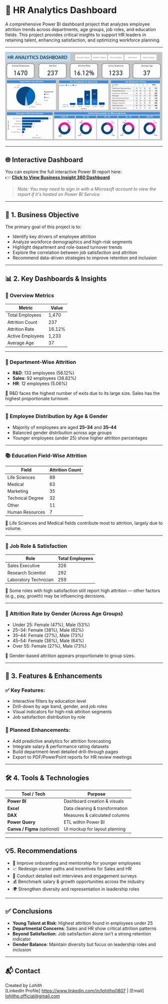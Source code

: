 # 💼 HR Analytics Dashboard

A comprehensive Power BI dashboard project that analyzes employee attrition trends across departments, age groups, job roles, and education fields. This project provides critical insights to support HR leaders in retaining talent, enhancing satisfaction, and optimizing workforce planning.

---
![](https://github.com/LohithAnalyst/HR_Analysis_PowerBI/blob/bf480ed4cb19a40a7ea29084312afc345076e305/HR_Analysis.png)

---

## 🌐 Interactive Dashboard

You can explore the full interactive Power BI report here:  
👉 [**Click to View Business Insight 360 Dashboard**](https://app.powerbi.com/view?r=eyJrIjoiNDI4ZjNmNzUtODJmYi00OTBkLTlkMzYtOGMyNzNiOGU5OTczIiwidCI6ImM2ZTU0OWIzLTVmNDUtNDAzMi1hYWU5LWQ0MjQ0ZGM1YjJjNCJ9)

> _Note: You may need to sign in with a Microsoft account to view the report if it's hosted on Power BI Service._
---

## 🎯 1. Business Objective

The primary goal of this project is to:

- Identify key drivers of employee attrition
- Analyze workforce demographics and high-risk segments
- Highlight department and role-based turnover trends
- Explore the correlation between job satisfaction and attrition
- Recommend data-driven strategies to improve retention and inclusion

---

## 📊 2. Key Dashboards & Insights

### 🧾 Overview Metrics
| Metric            | Value   |
|-------------------|---------|
| Total Employees   | 1,470   |
| Attrition Count   | 237     |
| Attrition Rate    | 16.12%  |
| Active Employees  | 1,233   |
| Average Age       | 37      |

---

### 🏢 Department-Wise Attrition
- **R&D**: 133 employees (56.12%)
- **Sales**: 92 employees (38.82%)
- **HR**: 12 employees (5.06%)

📌 R&D faces the highest number of exits due to its large size. Sales has the highest proportionate turnover.

---

### 👥 Employee Distribution by Age & Gender
- Majority of employees are aged **25–34** and **35–44**
- Balanced gender distribution across age groups
- Younger employees (under 25) show higher attrition percentages

---

### 📚 Education Field-Wise Attrition
| Field             | Attrition Count |
|------------------|-----------------|
| Life Sciences     | 89             |
| Medical           | 63             |
| Marketing         | 35             |
| Technical Degree  | 32             |
| Other             | 11             |
| Human Resources   | 7              |

📌 Life Sciences and Medical fields contribute most to attrition, largely due to volume.

---

### 💼 Job Role & Satisfaction
| Role                   | Total Employees |
|------------------------|-----------------|
| Sales Executive        | 326             |
| Research Scientist     | 292             |
| Laboratory Technician  | 259             |

📌 Some roles with high satisfaction still report high attrition — other factors (e.g., pay, growth) may be influencing decisions.

---

### 🚻 Attrition Rate by Gender (Across Age Groups)
- Under 25: Female (47%), Male (53%)
- 25–34: Female (38%), Male (62%)
- 35–44: Female (27%), Male (73%)
- 45–54: Female (36%), Male (64%)
- Over 55: Female (27%), Male (73%)

📌 Gender-based attrition appears proportionate to group sizes.

---

## 🚀 3. Features & Enhancements

### ✅ Key Features:
- Interactive filters by education level
- Drill-down by age band, gender, and job roles
- Visual indicators for high-risk attrition segments
- Job satisfaction distribution by role

### 🔧 Planned Enhancements:
- Add predictive analytics for attrition forecasting
- Integrate salary & performance rating datasets
- Build department-level detailed drill-through pages
- Export to PDF/PowerPoint reports for HR review meetings

---

## 🛠 4. Tools & Technologies

| Tool / Tech           | Purpose                     |
|------------------------|-----------------------------|
| **Power BI**           | Dashboard creation & visuals |
| **Excel**              | Data cleaning & transformation |
| **DAX**                | Measures & calculated columns |
| **Power Query**        | ETL within Power BI         |
| **Canva / Figma** *(optional)* | UI mockup for layout planning |

---


## 💡5. Recommendations

- 🤝 Improve onboarding and mentorship for younger employees  
- 📈 Redesign career paths and incentives for Sales and HR  
- 🧾 Conduct detailed exit interviews and engagement surveys  
- 💰 Benchmark salary & growth opportunities across the industry  
- 🌍 Strengthen diversity and representation in leadership roles 

---

## ✅ Conclusions

- **Young Talent at Risk**: Highest attrition found in employees under 25  
- **Departmental Concerns**: Sales and HR show critical attrition patterns  
- **Beyond Satisfaction**: Job satisfaction alone isn't a strong retention indicator  
- **Gender Balance**: Maintain diversity but focus on leadership roles and inclusion 

---


## 📬 Contact
Created by *Lohith*  
[LinkedIn Profile] https://www.linkedin.com/in/lohithp0807 | [Email] lohithp.official@gmail.com 

